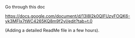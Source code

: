 Go through this doc

https://docs.google.com/document/d/13I8l2k0QlFUzyFOQK6-yk3MFIx7tWC4265KQ8m9f2yI/edit?tab=t.0

(Adding a detailed ReadMe file in a few hours).